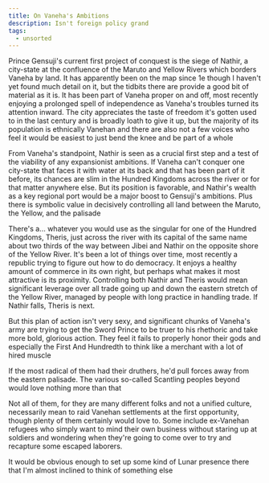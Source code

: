 ```yaml
---
title: On Vaneha's Ambitions
description: Isn't foreign policy grand
tags:
  - unsorted
---
```


Prince Gensuji's current first project of conquest is the siege of Nathir, a city-state at the confluence of the Maruto and Yellow Rivers which borders Vaneha by land. It has apparently been on the map since 1e though I haven't yet found much detail on it, but the tidbits there are provide a good bit of material as it is. It has been part of Vaneha proper on and off, most recently enjoying a prolonged spell of independence as Vaneha's troubles turned its attention inward. The city appreciates the taste of freedom it's gotten used to in the last century and is broadly loath to give it up, but the majority of its population is ethnically Vanehan and there are also not a few voices who feel it would be easiest to just bend the knee and be part of a whole

From Vaneha's standpoint, Nathir is seen as a crucial first step and a test of the viability of any expansionist ambitions. If Vaneha can't conquer one city-state that faces it with water at its back and that has been part of it before, its chances are slim in the Hundred Kingdoms across the river or for that matter anywhere else. But its position is favorable, and Nathir's wealth as a key regional port would be a major boost to Gensuji's ambitions. Plus there is symbolic value in decisively controlling all land between the Maruto, the Yellow, and the palisade

There's a... whatever you would use as the singular for one of the Hundred Kingdoms, Theris, just across the river with its capital of the same name about two thirds of the way between Jibei and Nathir on the opposite shore of the Yellow River. It's been a lot of things over time, most recently a republic trying to figure out how to do democracy. It enjoys a healthy amount of commerce in its own right, but perhaps what makes it most attractive is its proximity. Controlling both Nathir and Theris would mean significant leverage over all trade going up and down the eastern stretch of the Yellow River, managed by people with long practice in handling trade. If Nathir falls, Theris is next.

But this plan of action isn't very sexy, and significant chunks of Vaneha's army are trying to get the Sword Prince to be truer to his rhethoric and take more bold, glorious action. They feel it fails to properly honor their gods and especially the First And Hundredth to think like a merchant with a lot of hired muscle

If the most radical of them had their druthers, he'd pull forces away from the eastern palisade. The various so-called Scantling peoples beyond would love nothing more than that

Not all of them, for they are many different folks and not a unified culture, necessarily mean to raid Vanehan settlements at the first opportunity, though plenty of them certainly would love to. Some include ex-Vanehan refugees who simply want to mind their own business without staring up at soldiers and wondering when they're going to come over to try and recapture some escaped laborers.

It would be obvious enough to set up some kind of Lunar presence there that I'm almost inclined to think of something else